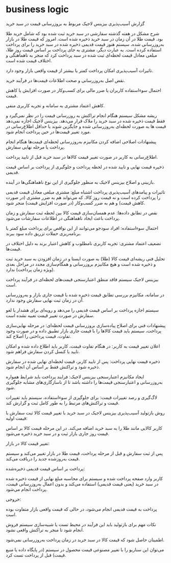# business logic

گزارش آسیب‌پذیری بیزینس لاجیک مربوط به بروزرسانی قیمت در سبد خرید

شرح مشکل
در هفته گذشته سفارشی در سبد خرید ثبت شده بود که شامل خرید طلا بود. قیمت طلا در آن زمان در سبد خرید ذخیره شده است. امروز که قیمت طلا در بازار به‌روزرسانی شده، سیستم هنوز قیمت قدیمی ذخیره شده در سبد خرید را برای پرداخت استفاده کرده است. به عبارت دیگر، مشتری به جای پرداخت بر اساس قیمت روز طلا، مبلغی معادل قیمت لحظه‌ای ثبت شده در سبد پرداخت کرد که منجر به ناهماهنگی و اختلاف قیمت شده است.

تاثیرات آسیب‌پذیری
امکان پرداخت کمتر یا بیشتر از قیمت واقعی بازار وجود دارد.

نقض اصل به‌روزرسانی و صحت اطلاعات قیمت‌ها در فرآیند خرید.

احتمال سوءاستفاده کاربران یا ضرر مالی برای کسب‌وکار در صورت افزایش یا کاهش قیمت.

کاهش اعتماد مشتری به سامانه و تجربه کاربری منفی.

ریشه مشکل
سیستم هنگام انجام تراکنش به روزرسانی قیمت را در نظر نمی‌گیرد و فقط قیمت ذخیره شده در سبد خرید را ملاک قرار می‌دهد. بیزینس لاجیک اجازه نمی‌دهد قیمت ها به صورت لحظه‌ای به‌روزرسانی شده و جایگزین شوند یا حداقل اطلاع‌رسانی در مورد تغییر قیمت‌ها در حین پرداخت انجام شود.

پیشنهادات اصلاحی
اضافه کردن مکانیزم به‌روزرسانی لحظه‌ای قیمت‌ها هنگام انجام پرداخت یا مرحله نهایی سفارش.

اطلاع‌رسانی به کاربر در صورت تغییر قیمت کالاها در سبد خرید قبل از تایید پرداخت.

ذخیره قیمت نهایی و تایید شده در لحظه پرداخت و جلوگیری از پرداخت بر اساس قیمت قدیمی.

بازبینی و اصلاح بیزینس لاجیک به منظور جلوگیری از این نوع ناهماهنگی‌ها در آینده.

تاثیرات و پیامدهای آسیب‌پذیری
پرداخت اشتباه مبلغ: مشتری مبلغی معادل قیمت قدیمی را پرداخت کرده است و نه قیمت روز کالا، که می‌تواند هم به ضرر مشتری (در صورت کاهش قیمت) و هم به ضرر کسب‌وکار (در صورت افزایش قیمت) منجر شود.

نقص در تطابق داده‌ها: عدم همسان‌سازی قیمت کالا بین لحظه ثبت سفارش و زمان پرداخت باعث ایجاد ناهماهنگی در اطلاعات سفارشات می‌شود.

احتمال سوء‌استفاده: افراد سودجو می‌توانند از این نواقص برای پرداخت مبلغ کمتر یا برنامه‌ریزی حملات تزریق داده سود ببرند.

تضعیف اعتماد مشتری: تجربه کاربری نامطلوب و کاهش اعتبار برند به دلیل اختلاف در قیمت‌ها.

تحلیل فنی ریشه‌ای
قیمت کالا (طلا) به صورت ایستا و در زمان افزودن به سبد خرید ثبت و ذخیره شده است و هیچ مکانیزم بروزرسانی و همگام‌سازی مجدد در مراحل بعدی (ویژه زمان پرداخت) ندارد.

بیزینس لاجیک سیستم فاقد منطق اعتبارسنجی قیمت‌های لحظه‌ای در فرآیند پرداخت است.

در سامانه، مکانیزم بررسی تطابق قیمت ذخیره شده با قیمت جاری بازار و به‌روزرسانی آن در زمان ثبت نهایی سفارش وجود ندارد.

سیستم اجازه پرداخت بر اساس قیمت قدیمی را می‌دهد و رویه‌ای برای هشدار یا لغو سفارش در صورت تغییر قیمت تعبیه نشده است.

پیشنهادات فنی برای اصلاح
پیاده‌سازی بروزرسانی قیمت لحظه‌ای: در مرحله نهایی‌سازی پرداخت، سیستم باید قیمت کالاها را با قیمت جاری بازار تطبیق داده و در صورت وجود تفاوت، قیمت پرداختی را اصلاح کند.

اعلان تغییر قیمت به کاربر: در هنگام تفاوت قیمت، کاربر باید اطلاع داده شده و امکان تایید یا کنسل کردن سفارش فراهم شود.

ذخیره قیمت نهایی پرداخت: پس از تایید کاربر، قیمت لحظه‌ای نهایی شده در سفارش ذخیره شود و تراکنش فقط بر اساس آن انجام شود.

ایجاد مکانیزم اعتبارسنجی بیزینس لاجیک: فرایند پرداخت باید شرایط همواره به‌روزرسانی و اعتبارسنجی قیمت‌ها را داشته باشد تا از ناسازگاری‌های مشابه جلوگیری شود.

لاگ‌گیری و رصد تغییرات قیمت: برای جلوگیری از سوءاستفاده، سیستم باید تغییرات قیمت و تراکنش‌های مرتبط را به طور کامل ثبت و گزارش کند.


روش بازتولید آسیب‌پذیری بیزینس لاجیک در سبد خرید با تغییر قیمت کالا
ثبت سفارش با قیمت اولیه:

کاربر کالایی مانند طلا را به سبد خرید اضافه می‌کند. در این مرحله قیمت کالا بر اساس قیمت روز جاری بازار ثبت و در سبد خرید ذخیره می‌شود.

تغییر قیمت کالا در بازار:

پس از ثبت سفارش و قبل از مرحله پرداخت، قیمت طلا در بازار تغییر می‌کند و سیستم قیمت به‌روزشده جدید را دریافت می‌کند.

پرداخت بر اساس قیمت قدیمی ذخیره‌شده:

کاربر وارد صفحه پرداخت شده و سیستم برای محاسبه مبلغ نهایی از قیمت ذخیره شده در سبد خرید (یعنی قیمت قدیمی) استفاده می‌کند و بدون اعمال به‌روزرسانی قیمت، پرداخت انجام می‌شود.

خروجی:

پرداخت به قیمت قدیمی انجام می‌شود، در حالی که قیمت واقعی بازار متفاوت بوده است.

نکات مهم برای بازتولید
باید این فرآیند در محیط تست یا شبیه‌سازی سیستم فروش انجام شود تا منجر به تراکنش واقعی نشود.

اطمینان حاصل شود که قیمت کالا در سبد خرید در زمان پرداخت به‌روزرسانی نمی‌شود.

می‌توان این سناریو را با تغییر مصنوعی قیمت محصول در سیستم (در پایگاه داده یا منبع قیمت) قبل از پرداخت تست کرد.

